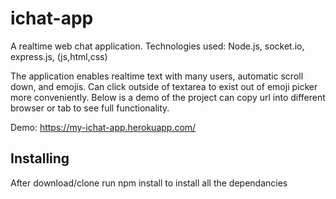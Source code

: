 # ichat-app
 
 
 A realtime web chat application. Technologies used: Node.js, socket.io, express.js, (js,html,css)
 
 The application enables realtime text with many users, automatic scroll down, and emojis. Can click outside of textarea to exist out of emoji picker more conveniently.
 Below is a demo of the project can copy url into different browser or tab to see full functionality.
 
 Demo: https://my-ichat-app.herokuapp.com/
 
 ## Installing 
 
 After download/clone run npm install to install all the dependancies
 
 
